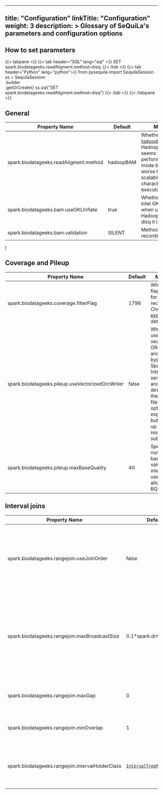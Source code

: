 
---
title: "Configuration"
linkTitle: "Configuration"
weight: 3
description: >
    Glossary of SeQuiLa's parameters and configuration options
---
## How to set parameters
{{< tabpane >}}
{{< tab header="SQL" lang="sql" >}}
SET spark.biodatageeks.readAligment.method=disq;
{{< /tab >}}
{{< tab header="Python" lang="python">}}
from pysequila import SequilaSession
ss = SequilaSession \
.builder \
.getOrCreate()
ss.sql("SET spark.biodatageeks.readAligment.method=disq")
{{< /tab >}}
{{< /tabpane >}}

## General

| Property Name                           | Default         | Meaning                                                                            |
|-----------------------------------------|-----------------|------------------------------------------------------------------------------------|
| spark.biodatageeks.readAligment.method  | hadoopBAM       | Whether to use [`hadoopBAM`](https://github.com/HadoopGenomics/Hadoop-BAM) or [`disq`](https://github.com/disq-bio/disq). Hadoop-BAM seems to be more performant in local mode but has worse horizontal scalability characteristic(~50+ executors). |
| spark.biodatageeks.bam.useGKLInflate    | true            | Whether to use Intel GKL deflater when using HadoopBAM (for disq it is always on)  |
| spark.biodatageeks.bam.validation | SILENT | Method of BAM records [validation](https://github.com/samtools/htsjdk/blob/master/src/main/java/htsjdk/samtools/ValidationStringency.java)|
|

## Coverage and Pileup

| Property Name                           | Default         | Meaning                                                                            |
|-----------------------------------------|-----------------|------------------------------------------------------------------------------------|
|spark.biodatageeks.coverage.filterFlag | 1796 | Which SAM flags to use for filtering records. Check [SAM explainer](https://broadinstitute.github.io/picard/explain-flags.html) for details.|
|spark.biodatageeks.pileup.useVectorizedOrcWriter | false | Whether to use vectorized ORC writer and to bypass Spark's InternalRow serialization and write directly to the ouput file. This option is still experimental but speeds up saving results substantially.|
|spark.biodatageeks.pileup.maxBaseQuality | 40 | Specify the number of base quality values - internally used for allocating BQ counters. |


## Interval joins

| Property Name                           | Default         | Meaning                                                                            |
|-----------------------------------------|-----------------|------------------------------------------------------------------------------------|
|spark.biodatageeks.rangejoin.useJoinOrder| false | Whether to always broadcast the right table of a join or to computer row counts and pick up the smaller one. |
|spark.biodatageeks.rangejoin.maxBroadcastSize| 0.1*spark.driver.memory| The maximum allowed size of the broadcasted intverval structure which is used by the SeQuiLa's optimizer to chose interval join [algorithm](http://biodatageeks.ii.pw.edu.pl/sequila/architecture/architecture.html#optimizations).|
|spark.biodatageeks.rangejoin.maxGap| 0 | The maximum gap between between regions |
|spark.biodatageeks.rangejoin.minOverlap| 1 | The minimal length of the overlap between regions |
|spark.biodatageeks.rangejoin.intervalHolderClass|[`IntervalTreeRedBlack`](https://github.com/biodatageeks/sequila/blob/master/src/main/scala/org/biodatageeks/sequila/rangejoins/methods/IntervalTree/IntervalTreeRedBlack.java)| [Pluggable](http://biodatageeks.ii.pw.edu.pl/sequila/architecture/architecture.html#custom-interval-structure) mechanism for implementing custom interval structures.|